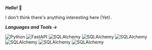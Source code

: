 **Hello! 👋**

I don't think there's anything interesting here (Yet).

***Languages and Tools ->***

![Python](https://img.shields.io/badge/Python-e7a174?style=for-the-badge&logo=python)
![FastAPI](https://img.shields.io/badge/FastAPI-24617b?style=for-the-badge&logo=FastAPI)
![SQLAlchemy](https://img.shields.io/badge/Django-932f07?style=for-the-badge&logo=)
![SQLAlchemy](https://img.shields.io/badge/Flask-272b54?style=for-the-badge&logo=Flask)
![SQLAlchemy](https://img.shields.io/badge/Redis-5a7c51?style=for-the-badge&logo=Redis)
![SQLAlchemy](https://img.shields.io/badge/Celery-3e8a61?style=for-the-badge&logo=Celery)
![SQLAlchemy](https://img.shields.io/badge/Git-272b54?style=for-the-badge&logo=Git)
![SQLAlchemy](https://img.shields.io/badge/SQLAlchemy-e8386d?style=for-the-badge&logo=DB)

